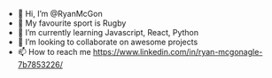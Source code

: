 - 👋 Hi, I’m @RyanMcGon
- 👀 My favourite sport is Rugby
- 🌱 I’m currently learning Javascript, React, Python
- 💞️ I’m looking to collaborate on awesome projects
- 📫 How to reach me https://www.linkedin.com/in/ryan-mcgonagle-7b7853226/

<!---
RyanMcGon/RyanMcGon is a ✨ special ✨ repository because its `README.md` (this file) appears on your GitHub profile.
You can click the Preview link to take a look at your changes.
--->

